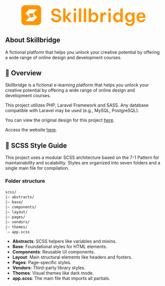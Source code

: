 <p align="center"><a href="https://laravel.com" target="_blank"><img src="https://raw.githubusercontent.com/Guilherme-Ferreti/Skillbridge/refs/heads/main/resources/images/logos/skillbridge-full.svg" width="400" alt="Laravel Logo"></a></p>

## About Skillbridge

A fictional platform that helps you unlock your creative potential by offering a wide range of online design and development courses.

## 📄 Overview

Skillbridge is a fictional e-learning platform that helps you unlock your creative potential by offering a wide range of online design and development courses.


This project utilizes PHP, Laravel Framework and SASS. Any database compatible with Laravel may be used (e.g., MySQL, PostgreSQL).

You can view the original design for this project [here](https://www.figma.com/community/file/1302328770970984511).

Access the website [here](https://skillbridge-guilherme-ferreti.laravel.cloud/).

## 🎨 SCSS Style Guide

This project uses a modular SCSS architecture based on the 7-1 Pattern for maintainability and scalability. Styles are organized into seven folders and a single main file for compilation.

### Folder structure

```
scss/
|– abstracts/
|– base/
|– components/
|– layout/
|– pages/
|– vendors/
|– themes/
`– app.scss
```

* **Abstracts**: SCSS helpers like variables and mixins.
* **Base**: Foundational styles for HTML elements.
* **Components**: Reusable UI components.
* **Layout**: Main structural elements like headers and footers.
* **Pages**: Page-specific styles.
* **Vendors**: Third-party library styles.
* **Themes**: Visual themes like dark mode.
* **app.scss**: The main file that imports all partials.